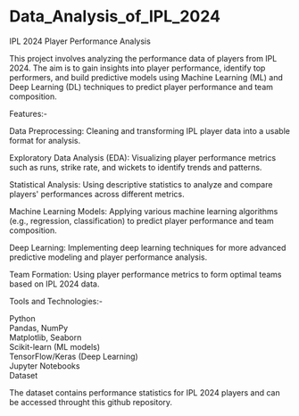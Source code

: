 # Data_Analysis_of_IPL_2024

IPL 2024 Player Performance Analysis

This project involves analyzing the performance data of players from IPL 2024. The aim is to gain insights into player performance, identify top performers, and build predictive models using Machine Learning (ML) and Deep Learning (DL) techniques to predict player performance and team composition.

Features:-

Data Preprocessing: Cleaning and transforming IPL player data into a usable format for analysis.

Exploratory Data Analysis (EDA): Visualizing player performance metrics such as runs, strike rate, and wickets to identify trends and patterns.

Statistical Analysis: Using descriptive statistics to analyze and compare players' performances across different metrics.

Machine Learning Models: Applying various machine learning algorithms (e.g., regression, classification) to predict player performance and team composition.

Deep Learning: Implementing deep learning techniques for more advanced predictive modeling and player performance analysis.

Team Formation: Using player performance metrics to form optimal teams based on IPL 2024 data.

Tools and Technologies:-

Python   
Pandas, NumPy     
Matplotlib, Seaborn    
Scikit-learn (ML models)    
TensorFlow/Keras (Deep Learning)    
Jupyter Notebooks    
Dataset   

The dataset contains performance statistics for IPL 2024 players and can be accessed throught this github repository.
